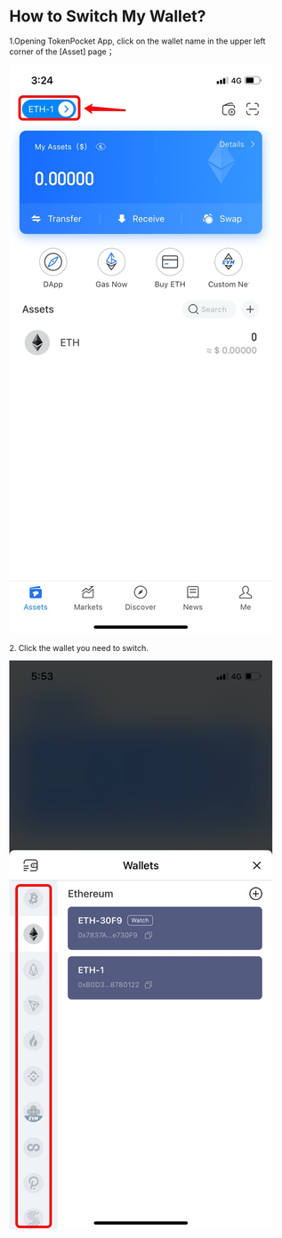 # How to Switch My Wallet?

1.Opening TokenPocket App, click on the wallet name in the upper left corner of the \[Asset] page；

![](../.gitbook/assets/qie-huan-1.jpg)

2\. Click the wallet you need to switch.

![](../.gitbook/assets/qie-huan-2.jpg)
